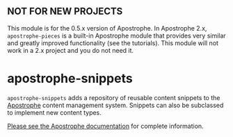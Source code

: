 ## NOT FOR NEW PROJECTS

This module is for the 0.5.x version of Apostrophe. In Apostrophe 2.x, `apostrophe-pieces` is a built-in Apostrophe module that provides very similar and greatly improved functionality (see the tutorials). This module will not work in a 2.x project and you do not need it.

# apostrophe-snippets

`apostrophe-snippets` adds a repository of reusable content snippets to the [Apostrophe](http://apostrophenow.org) content management system. Snippets can also be subclassed to implement new content types.

[Please see the Apostrophe documentation](http://apostrophenow.org/tutorials/snippets) for complete information.
